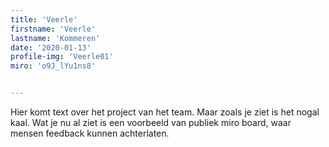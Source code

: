 ```yaml
---
title: 'Veerle'
firstname: 'Veerle'
lastname: 'Kommeren'
date: '2020-01-13'
profile-img: 'Veerle01'
miro: 'o9J_lYu1ns8'


---
```


Hier komt text over het project van het team. Maar zoals je ziet is het nogal kaal. Wat je nu al ziet is een voorbeeld van publiek miro board, waar mensen feedback kunnen achterlaten.


